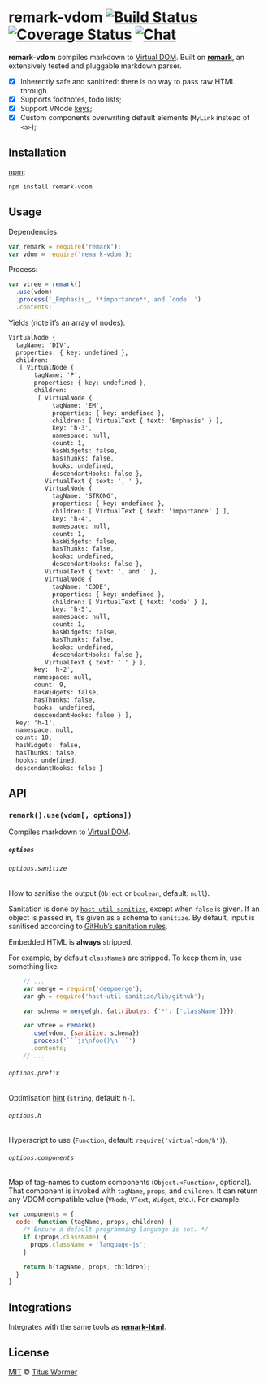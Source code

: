 # remark-vdom [![Build Status][build-badge]][build-status] [![Coverage Status][coverage-badge]][coverage-status] [![Chat][chat-badge]][chat]

**remark-vdom** compiles markdown to [Virtual DOM][vdom].  Built on
[**remark**][remark], an extensively tested and pluggable markdown
parser.

*   [x] Inherently safe and sanitized: there is no way to pass raw HTML through.
*   [x] Supports footnotes, todo lists;
*   [x] Support VNode [keys][vnode-key];
*   [x] Custom components overwriting default elements
    (`MyLink` instead of `<a>`);

## Installation

[npm][]:

```bash
npm install remark-vdom
```

## Usage

Dependencies:

```javascript
var remark = require('remark');
var vdom = require('remark-vdom');
```

Process:

```javascript
var vtree = remark()
  .use(vdom)
  .process('_Emphasis_, **importance**, and `code`.')
  .contents;
```

Yields (note it’s an array of nodes):

```txt
VirtualNode {
  tagName: 'DIV',
  properties: { key: undefined },
  children:
   [ VirtualNode {
       tagName: 'P',
       properties: { key: undefined },
       children:
        [ VirtualNode {
            tagName: 'EM',
            properties: { key: undefined },
            children: [ VirtualText { text: 'Emphasis' } ],
            key: 'h-3',
            namespace: null,
            count: 1,
            hasWidgets: false,
            hasThunks: false,
            hooks: undefined,
            descendantHooks: false },
          VirtualText { text: ', ' },
          VirtualNode {
            tagName: 'STRONG',
            properties: { key: undefined },
            children: [ VirtualText { text: 'importance' } ],
            key: 'h-4',
            namespace: null,
            count: 1,
            hasWidgets: false,
            hasThunks: false,
            hooks: undefined,
            descendantHooks: false },
          VirtualText { text: ', and ' },
          VirtualNode {
            tagName: 'CODE',
            properties: { key: undefined },
            children: [ VirtualText { text: 'code' } ],
            key: 'h-5',
            namespace: null,
            count: 1,
            hasWidgets: false,
            hasThunks: false,
            hooks: undefined,
            descendantHooks: false },
          VirtualText { text: '.' } ],
       key: 'h-2',
       namespace: null,
       count: 9,
       hasWidgets: false,
       hasThunks: false,
       hooks: undefined,
       descendantHooks: false } ],
  key: 'h-1',
  namespace: null,
  count: 10,
  hasWidgets: false,
  hasThunks: false,
  hooks: undefined,
  descendantHooks: false }
```

## API

### `remark().use(vdom[, options])`

Compiles markdown to [Virtual DOM][vdom].

##### `options`

###### `options.sanitize`

How to sanitise the output (`Object` or `boolean`, default: `null`).

Sanitation is done by [`hast-util-sanitize`][sanitize], except when
`false` is given.  If an object is passed in, it’s given as a schema
to `sanitize`.  By default, input is sanitised according to [GitHub’s
sanitation rules][github].

Embedded HTML is **always** stripped.

For example, by default `className`s are stripped.  To keep them in,
use something like:

````js
    // ...
    var merge = require('deepmerge');
    var gh = require('hast-util-sanitize/lib/github');

    var schema = merge(gh, {attributes: {'*': ['className']}});

    var vtree = remark()
      .use(vdom, {sanitize: schema})
      .process('```js\nfoo()\n```')
      .contents;
    // ...
````

###### `options.prefix`

Optimisation [hint][] (`string`, default: `h-`).

###### `options.h`

Hyperscript to use (`Function`, default: `require('virtual-dom/h')`).

###### `options.components`

Map of tag-names to custom components (`Object.<Function>`, optional).
That component is invoked with `tagName`, `props`, and `children`.
It can return any VDOM compatible value (`VNode`, `VText`, `Widget`,
etc.).  For example:

```js
var components = {
  code: function (tagName, props, children) {
    /* Ensure a default programming language is set. */
    if (!props.className) {
      props.className = 'language-js';
    }

    return h(tagName, props, children);
  }
}
```

## Integrations

Integrates with the same tools as [**remark-html**][remark-html].

## License

[MIT][license] © [Titus Wormer][author]

<!-- Definitions -->

[build-badge]: https://img.shields.io/travis/wooorm/remark-vdom.svg

[build-status]: https://travis-ci.org/wooorm/remark-vdom

[coverage-badge]: https://img.shields.io/codecov/c/github/wooorm/remark-vdom.svg

[coverage-status]: https://codecov.io/github/wooorm/remark-vdom

[chat-badge]: https://img.shields.io/gitter/room/wooorm/remark.svg

[chat]: https://gitter.im/wooorm/remark

[license]: LICENSE

[author]: http://wooorm.com

[npm]: https://docs.npmjs.com/cli/install

[remark]: https://github.com/wooorm/remark

[vdom]: https://github.com/Matt-Esch/virtual-dom

[vnode-key]: https://github.com/Matt-Esch/virtual-dom/tree/master/virtual-hyperscript#key

[remark-html]: https://github.com/wooorm/remark-html

[hint]: https://github.com/Matt-Esch/virtual-dom/tree/master/virtual-hyperscript#key

[sanitize]: https://github.com/wooorm/hast-util-sanitize

[github]: https://github.com/wooorm/hast-util-sanitize#schema
